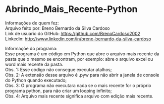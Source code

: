 # Abrindo_Mais_Recente-Python

Informações de quem fez:  
Arquivo feito por: Breno Bernardo da Silva Cardoso  
Link de usuario do GitHub: https://github.com/BrenoCardoso2002  
Linkedin: http://www.linkedin.com/in/breno-bernardo-da-silva-cardoso  

Informaçõe do programa:  
Esse programa é um código em Python que abre o arquivo mais recente da pasta que o mesmo se encontram, por exemplo: abre o arquivo excel ou word mais recente da pasta.  
Obs. 1: Esse código não consegue executar atalhos;  
Obs. 2: A extensão desse arquivo é .pyw para não abrir a janela de console do Python quando executado;  
Obs. 3: O programa não executara nada se o mais recente for o próprio programa python, para não criar um looping infinito;  
Obs. 4: Arquivo mais recente significa arquivo com edição mais recente.  
